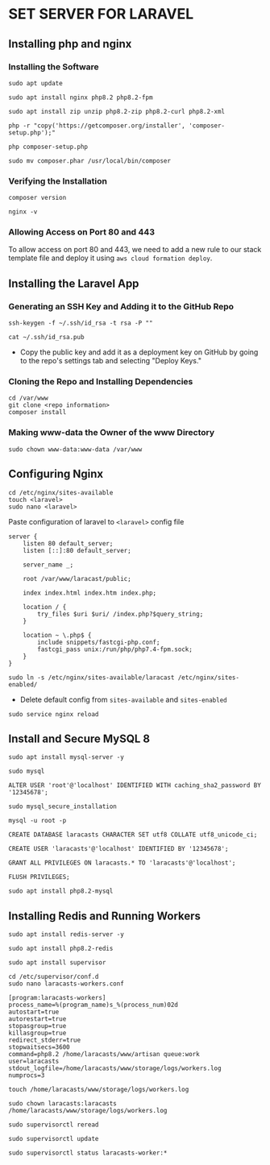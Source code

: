 # SET SERVER FOR LARAVEL

## Installing php and nginx

### Installing the Software

```shell
sudo apt update
```

```shell
sudo apt install nginx php8.2 php8.2-fpm
```

```shell
sudo apt install zip unzip php8.2-zip php8.2-curl php8.2-xml
```

```shell
php -r "copy('https://getcomposer.org/installer', 'composer-setup.php');"
```

```shell
php composer-setup.php
```

```shell
sudo mv composer.phar /usr/local/bin/composer
```

### Verifying the Installation

```shell
composer version
```

```shell
nginx -v
```

### Allowing Access on Port 80 and 443

To allow access on port 80 and 443, we need to add a new rule to our stack template file and
deploy it using `aws cloud formation deploy`.

## Installing the Laravel App

### Generating an SSH Key and Adding it to the GitHub Repo

```shell
ssh-keygen -f ~/.ssh/id_rsa -t rsa -P ""
```

```shell
cat ~/.ssh/id_rsa.pub
```

* Copy the public key and add it as a deployment key on GitHub by going to the repo's settings tab
  and selecting "Deploy Keys."

### Cloning the Repo and Installing Dependencies

```shell
cd /var/www
git clone <repo information>
composer install
```

### Making www-data the Owner of the www Directory

```shell
sudo chown www-data:www-data /var/www
```

## Configuring Nginx

```shell
cd /etc/nginx/sites-available
touch <laravel>
sudo nano <laravel>
```

Paste configuration of laravel to `<laravel>` config file

```shell
server {
    listen 80 default_server;
    listen [::]:80 default_server;

    server_name _;

    root /var/www/laracast/public;

    index index.html index.htm index.php;

    location / {
        try_files $uri $uri/ /index.php?$query_string;
    }

    location ~ \.php$ {
        include snippets/fastcgi-php.conf;
        fastcgi_pass unix:/run/php/php7.4-fpm.sock;
    }
}
```

```shell
sudo ln -s /etc/nginx/sites-available/laracast /etc/nginx/sites-enabled/
```

* Delete default config from `sites-available` and `sites-enabled`

```shell
sudo service nginx reload
```

## Install and Secure MySQL 8

```shell
sudo apt install mysql-server -y
```

```shell
sudo mysql
```

```mysql
ALTER USER 'root'@'localhost' IDENTIFIED WITH caching_sha2_password BY '12345678';
```

```shell
sudo mysql_secure_installation
```

```shell
mysql -u root -p
```

```mysql
CREATE DATABASE laracasts CHARACTER SET utf8 COLLATE utf8_unicode_ci;
```

```mysql
CREATE USER 'laracasts'@'localhost' IDENTIFIED BY '12345678';
```

```mysql
GRANT ALL PRIVILEGES ON laracasts.* TO 'laracasts'@'localhost';
```

```mysql
FLUSH PRIVILEGES;
```

```shell
sudo apt install php8.2-mysql
```

## Installing Redis and Running Workers

```shell
sudo apt install redis-server -y
```

```shell
sudo apt install php8.2-redis
```

```shell
sudo apt install supervisor
```

```shell
cd /etc/supervisor/conf.d
sudo nano laracasts-workers.conf
```

```text
[program:laracasts-workers]
process_name=%(program_name)s_%(process_num)02d
autostart=true
autorestart=true
stopasgroup=true
killasgroup=true
redirect_stderr=true
stopwaitsecs=3600
command=php8.2 /home/laracasts/www/artisan queue:work
user=laracasts
stdout_logfile=/home/laracasts/www/storage/logs/workers.log
numprocs=3
```

```shell
touch /home/laracasts/www/storage/logs/workers.log
```

```shell
sudo chown laracasts:laracasts /home/laracasts/www/storage/logs/workers.log
```

```shell
sudo supervisorctl reread
```

```shell
sudo supervisorctl update
```

```shell
sudo supervisorctl status laracasts-worker:*
```
